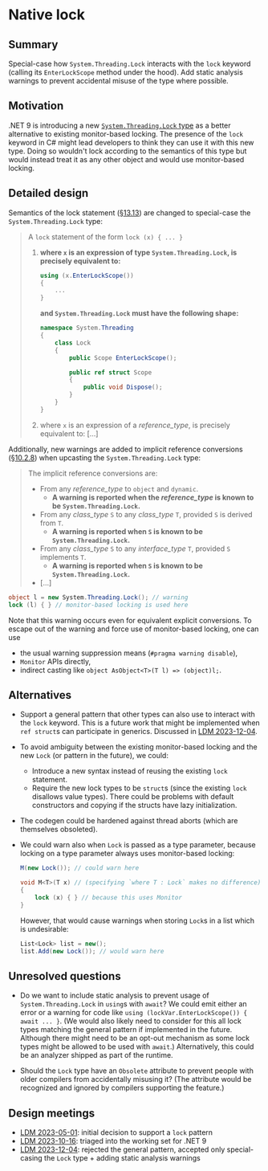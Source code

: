 # Native lock

## Summary
[summary]: #summary

Special-case how `System.Threading.Lock` interacts with the `lock` keyword (calling its `EnterLockScope` method under the hood).
Add static analysis warnings to prevent accidental misuse of the type where possible.

## Motivation
[motivation]: #motivation

.NET 9 is introducing a new [`System.Threading.Lock` type](https://github.com/dotnet/runtime/issues/34812)
as a better alternative to existing monitor-based locking.
The presence of the `lock` keyword in C# might lead developers to think they can use it with this new type.
Doing so wouldn't lock according to the semantics of this type but would instead treat it as any other object and would use monitor-based locking.

## Detailed design
[design]: #detailed-design

Semantics of the lock statement ([§13.13](https://github.com/dotnet/csharpstandard/blob/9af5bdaa7af535f34fbb7923e5406e01db8489f7/standard/statements.md#1313-the-lock-statement))
are changed to special-case the `System.Threading.Lock` type:

> A `lock` statement of the form `lock (x) { ... }`
>
> 1. **where `x` is an expression of type `System.Threading.Lock`, is precisely equivalent to:**
>    ```cs
>    using (x.EnterLockScope())
>    {
>        ...
>    }
>    ```
>    **and `System.Threading.Lock` must have the following shape:**
>    ```cs
>    namespace System.Threading
>    {
>        class Lock
>        {
>            public Scope EnterLockScope();
>    
>            public ref struct Scope
>            {
>                public void Dispose();
>            }
>        }
>    }
>    ```
> 2. where `x` is an expression of a *reference_type*, is precisely equivalent to: [...]

Additionally, new warnings are added to implicit reference conversions ([§10.2.8](https://github.com/dotnet/csharpstandard/blob/9af5bdaa7af535f34fbb7923e5406e01db8489f7/standard/conversions.md#1028-implicit-reference-conversions))
when upcasting the `System.Threading.Lock` type:

> The implicit reference conversions are:
>
> - From any *reference_type* to `object` and `dynamic`.
>   - **A warning is reported when the *reference_type* is known to be `System.Threading.Lock`.**
> - From any *class_type* `S` to any *class_type* `T`, provided `S` is derived from `T`.
>   - **A warning is reported when `S` is known to be `System.Threading.Lock`.**
> - From any *class_type* `S` to any *interface_type* `T`, provided `S` implements `T`.
>   - **A warning is reported when `S` is known to be `System.Threading.Lock`.**
> - [...]

```cs
object l = new System.Threading.Lock(); // warning
lock (l) { } // monitor-based locking is used here
```

Note that this warning occurs even for equivalent explicit conversions.
To escape out of the warning and force use of monitor-based locking, one can use
- the usual warning suppression means (`#pragma warning disable`),
- `Monitor` APIs directly,
- indirect casting like `object AsObject<T>(T l) => (object)l;`.

## Alternatives
[alternatives]: #alternatives

- Support a general pattern that other types can also use to interact with the `lock` keyword.
  This is a future work that might be implemented when `ref struct`s can participate in generics.
  Discussed in [LDM 2023-12-04](https://github.com/dotnet/csharplang/blob/main/meetings/2023/LDM-2023-12-04.md#lock-statement-pattern).

- To avoid ambiguity between the existing monitor-based locking and the new `Lock` (or pattern in the future), we could:
  - Introduce a new syntax instead of reusing the existing `lock` statement.
  - Require the new lock types to be `struct`s (since the existing `lock` disallows value types).
    There could be problems with default constructors and copying if the structs have lazy initialization.

- The codegen could be hardened against thread aborts (which are themselves obsoleted).

- We could warn also when `Lock` is passed as a type parameter, because locking on a type parameter always uses monitor-based locking:

  ```cs
  M(new Lock()); // could warn here

  void M<T>(T x) // (specifying `where T : Lock` makes no difference)
  {
      lock (x) { } // because this uses Monitor
  }
  ```

  However, that would cause warnings when storing `Lock`s in a list which is undesirable:

  ```cs
  List<Lock> list = new();
  list.Add(new Lock()); // would warn here
  ```

## Unresolved questions
[unresolved]: #unresolved-questions

- Do we want to include static analysis to prevent usage of `System.Threading.Lock` in `using`s with `await`?
  We could emit either an error or a warning for code like `using (lockVar.EnterLockScope()) { await ... }`.
  (We would also likely need to consider for this all lock types matching the general pattern if implemented in the future.
  Although there might need to be an opt-out mechanism as some lock types might be allowed to be used with `await`.)
  Alternatively, this could be an analyzer shipped as part of the runtime.

- Should the `Lock` type have an `Obsolete` attribute to prevent people with older compilers from accidentally misusing it?
  (The attribute would be recognized and ignored by compilers supporting the feature.)

## Design meetings

- [LDM 2023-05-01](https://github.com/dotnet/csharplang/blob/main/meetings/2023/LDM-2023-05-01.md#lock-statement-improvements): initial decision to support a `lock` pattern
- [LDM 2023-10-16](https://github.com/dotnet/csharplang/blob/main/meetings/2023/LDM-2023-10-16.md#lock-statement-pattern): triaged into the working set for .NET 9
- [LDM 2023-12-04](https://github.com/dotnet/csharplang/blob/main/meetings/2023/LDM-2023-12-04.md#lock-statement-pattern): rejected the general pattern, accepted only special-casing the `Lock` type + adding static analysis warnings

